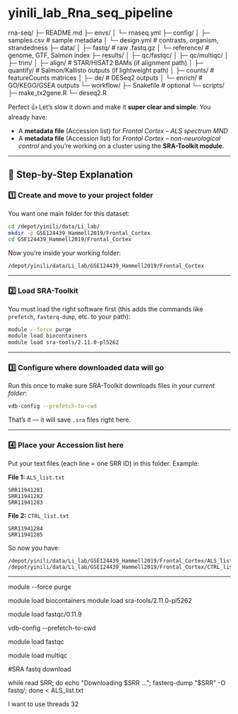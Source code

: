 # yinili_lab_Rna_seq_pipeline

rna-seq/
├─ README.md
├─ envs/
│  └─ rnaseq.yml
├─ config/
│  ├─ samples.csv            # sample metadata
│  └─ design.yml             # contrasts, organism, strandedness
├─ data/
│  ├─ fastq/                 # raw .fastq.gz
│  └─ reference/             # genome, GTF, Salmon index
├─ results/
│  ├─ qc/fastqc/
│  ├─ qc/multiqc/
│  ├─ trim/
│  ├─ align/                 # STAR/HISAT2 BAMs (if alignment path)
│  ├─ quantify/              # Salmon/Kallisto outputs (if lightweight path)
│  ├─ counts/                # featureCounts matrices
│  ├─ de/                    # DESeq2 outputs
│  └─ enrich/                # GO/KEGG/GSEA outputs
└─ workflow/
   ├─ Snakefile              # optional
   └─ scripts/
      ├─ make_tx2gene.R
      └─ deseq2.R




Perfect 👍 Let’s slow it down and make it **super clear and simple**.
You already have:

* A **metadata file** (Accession list) for *Frontal Cortex – ALS spectrum MND*
* A **metadata file** (Accession list) for *Frontal Cortex – non-neurological control*
  and you’re working on a cluster using the **SRA-Toolkit module**.

---

## 🧩 Step-by-Step Explanation

### 1️⃣ Create and move to your project folder

You want one main folder for this dataset:

```bash
cd /depot/yinili/data/Li_lab/
mkdir -p GSE124439_Hammell2019/Frontal_Cortex
cd GSE124439_Hammell2019/Frontal_Cortex
```

Now you’re inside your working folder:

```
/depot/yinili/data/Li_lab/GSE124439_Hammell2019/Frontal_Cortex
```

---

### 2️⃣ Load SRA-Toolkit

You must load the right software first (this adds the commands like `prefetch`, `fasterq-dump`, etc. to your path):

```bash
module --force purge
module load biocontainers
module load sra-tools/2.11.0-pl5262
```

---

### 3️⃣ Configure where downloaded data will go

Run this once to make sure SRA-Toolkit downloads files *in your current folder*:

```bash
vdb-config --prefetch-to-cwd
```

That’s it — it will save `.sra` files right here.

---

### 4️⃣ Place your Accession list here

Put your text files (each line = one SRR ID) in this folder.
Example:

**File 1:** `ALS_list.txt`

```
SRR11941281
SRR11941282
SRR11941283
```

**File 2:** `CTRL_list.txt`

```
SRR11941284
SRR11941285
```

So now you have:

```
/depot/yinili/data/Li_lab/GSE124439_Hammell2019/Frontal_Cortex/ALS_list.txt
/depot/yinili/data/Li_lab/GSE124439_Hammell2019/Frontal_Cortex/CTRL_list.txt
```

---










module --force purge

module load biocontainers
module load sra-tools/2.11.0-pl5262

module load fastqc/0.11.9

vdb-config --prefetch-to-cwd

module load fastqc

module load multiqc






#SRA fastq download

while read SRR; do echo "Downloading $SRR ..."; fasterq-dump "$SRR" -O fastq/; done < ALS_list.txt

I want to use threads 32

